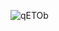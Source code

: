 ![qETOb](https://user-images.githubusercontent.com/76423272/162499291-f37763c4-4c7f-48d1-bdda-d092ad0292f5.jpg)
